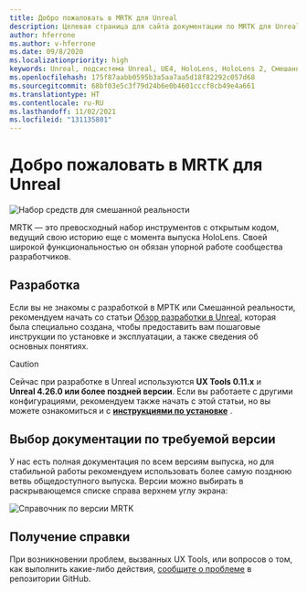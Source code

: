 ```yaml
---
title: Добро пожаловать в MRTK для Unreal
description: Целевая страница для сайта документации по MRTK для Unreal.
author: hferrone
ms.author: v-hferrone
ms.date: 09/8/2020
ms.localizationpriority: high
keywords: Unreal, подсистема Unreal, UE4, HoloLens, HoloLens 2, Смешанная реальность, разработка, MRTK, UXT, UX Tools
ms.openlocfilehash: 175f87aabb0595b3a5aa7aa5d18f82292c057d68
ms.sourcegitcommit: 68bf03e5c3f79d24b6e0b4601cccf8cb49e4a661
ms.translationtype: HT
ms.contentlocale: ru-RU
ms.lasthandoff: 11/02/2021
ms.locfileid: "131135801"
---
```

# <a name="welcome-to-mrtk-unreal"></a>Добро пожаловать в MRTK для Unreal

![Набор средств для смешанной реальности](images/Logos/MRTK_Unreal_GT_Banner_Rounded.png)

MRTK — это превосходный набор инструментов с открытым кодом, ведущий свою историю еще с момента выпуска HoloLens. Своей широкой функциональностью он обязан упорной работе сообщества разработчиков.

## <a name="development"></a>Разработка 

Если вы не знакомы с разработкой в МРТК или Смешанной реальности, рекомендуем начать со статьи [Обзор разработки в Unreal](https://docs.microsoft.com/windows/mixed-reality/unreal-development-overview), которая была специально создана, чтобы предоставить вам пошаговые инструкции по установке и эксплуатации, а также сведения об основных понятиях. 

> [!CAUTION]
> Сейчас при разработке в Unreal используются **UX Tools 0.11.x** и **Unreal 4.26.0 или более поздней версии**. Если вы работаете с другими конфигурациями, рекомендуем также начать с этой статьи, но вы можете ознакомиться и с **[инструкциями по установке](ux-tools/installation.md)** .

## <a name="documentation-versioning"></a>Выбор документации по требуемой версии

У нас есть полная документация по всем версиям выпуска, но для стабильной работы рекомендуем использовать более самую позднюю ветвь общедоступного выпуска. Версии можно выбирать в раскрывающемся списке справа верхнем углу экрана:

![Справочник по версии MRTK](ux-tools/features/images/UXTools-Doc-Versions.png)

## <a name="getting-help"></a>Получение справки

При возникновении проблем, вызванных UX Tools, или вопросов о том, как выполнить какие-либо действия, [сообщите о проблеме](https://github.com/microsoft/MixedReality-UXTools-Unreal/issues/new) в репозитории GitHub.